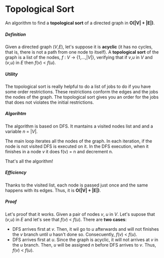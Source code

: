 # Topological Sort

An algorithm to find a **topological sort** of a directed graph in **O(|V| + |E|)**.

##### Definition 
Given a directed graph (*V*,*E*), let's suppose it is **acyclic** (it has no cycles, that is, there is not a path from one node to itself). A **topological sort** of the graph is a list of the nodes, *f* : *V* -> {1,...,|*V*|}, verifying that if *v*,*u* in *V* and (*v*,*u*) in *E* then *f*(*v*) < *f*(*u*).

##### Utility
The topological sort is really helpful to do a list of jobs to do if you have some order restrictions. These restrictions conform the edges and the jobs the nodes of the graph. The topological sort gives you an order for the jobs that does not violates the initial restrictions.

##### Algorihtm
The algorithm is based on DFS. It mantains a visited nodes list and and a variable *n* = |*V*|.

The main loop iterates all the nodes of the graph. In each iteration, if the node is not visited DFS is executed on it. In the DFS execution, when it finishes in a node *v* it does f(v) = n and decrement n.

That's all the algorithm! 

##### Efficiency
Thanks to the visited list, each node is passed just once and the same happens with its edges. Thus, it is **O(|V| + |E|)**.

##### Proof
Let's proof that it works. Given a pair of nodes *v*, *u* in *V*. Let's supose that (*v*,*u*) in *E* and let's see that *f*(*v*) < *f*(*u*). There are **two cases**:

- DFS arrives first at *v*. Then, it wil go to *u* afterwards and will not finishes the *v* branch until *u* hasn't done so. Consecuently, *f*(*v*) < *f*(*u*).
- DFS arrives first at *u*. Since the graph is acyclic, it will not arrives at *v* in the *u* branch. Then, *u* will be assigned *n* before DFS arrives to *v*. Thus, *f*(*v*) < *f*(*u*).
